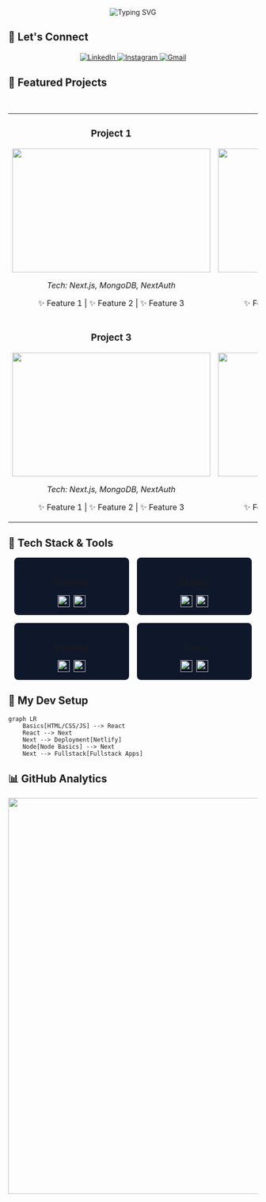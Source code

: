 <p align="center" >
  <img src="https://readme-typing-svg.demolab.com?font=Fira+Code&size=30&duration=3000&pause=1000&color=38BDF8&center=true&vCenter=true&width=600&lines=Hi+there+%F0%9F%91%8B;I'm+a+Faizal+Ahmed;I'm+a+Frontend+Developer;React+%7C+Next.js+%7C+Tailwind;MongoDB+%7C+NextAuth;Let's+build+something+awesome!" alt="Typing SVG" />
</p>

  
## 🌟 Let's Connect
<div align="center" style="margin-top: 20px">
<p align="center"> 
  <a href="https://linkedin.com/in/faizal-ahmed-devs"> 
    <img src="https://img.shields.io/badge/LinkedIn-0077B5?style=for-the-badge&logo=linkedin&logoColor=white" alt="LinkedIn"/> 
  </a> 
  <a href="https://instagram.com/faizal.ahmed.dev"> 
    <img src="https://img.shields.io/badge/Instagram-E4405F?style=for-the-badge&logo=instagram&logoColor=white" alt="Instagram"/> 
  </a>
  <a href="mailto:faizalahmed.devs@gmail.com"> 
    <img src="https://img.shields.io/badge/Gmail-D14836?style=for-the-badge&logo=gmail&logoColor=white" alt="Gmail"/> 
  </a>
</p>
</div>

## 🚀 Featured Projects
<div align="center" style="margin-top: 50px">
<table> 
  <tr> 
    <td width="50%"> 
      <h3 align="center">Project 1</h3> 
      <div align="center"> 
        <a href="#"> 
          <img src="https://placehold.co/600x400/3b82f6/white?text=Project+1" width="400" height="250"/> 
        </a> 
        <p><em>Tech: Next.js, MongoDB, NextAuth</em></p> 
        <p>✨ Feature 1 | ✨ Feature 2 | ✨ Feature 3</p> 
      </div> 
    </td>   
    <td width="50%"> 
      <h3 align="center">Project 2</h3> 
      <div align="center"> 
        <a href="#"> 
          <img src="https://placehold.co/600x400/8b5cf6/white?text=Project+2" width="400" height="250"/> 
        </a> 
        <p><em>Tech: React, Tailwind</em></p> 
        <p>✨ Feature 1 | ✨ Feature 2 | ✨ Feature 3</p> 
      </div> 
    </td> 
  </tr>   
  <tr> 
    <td width="50%"> 
      <h3 align="center">Project 3</h3> 
      <div align="center"> 
        <a href="#"> 
          <img src="https://placehold.co/600x400/3b82f6/white?text=Project+3" width="400" height="250"/> 
        </a> 
        <p><em>Tech: Next.js, MongoDB, NextAuth</em></p> 
        <p>✨ Feature 1 | ✨ Feature 2 | ✨ Feature 3</p> 
      </div> 
    </td>   
    <td width="50%"> 
      <h3 align="center">Project 4</h3> 
      <div align="center"> 
        <a href="#"> 
          <img src="https://placehold.co/600x400/8b5cf6/white?text=Project+4" width="400" height="250"/> 
        </a> 
        <p><em>Tech: React, Tailwind</em></p> 
        <p>✨ Feature 1 | ✨ Feature 2 | ✨ Feature 3</p> 
      </div> 
    </td> 
  </tr>   
  
</table>
</div>

## 🚀 Tech Stack & Tools

<div align="center">
  <div style="display: flex; flex-wrap: wrap; justify-content: center; gap: 1rem;">
    <!-- Frontend Card -->
    <div style="background: #0f172a; padding: 1rem; border-radius: 8px; min-width: 200px;">
      <h3>Frontend</h3>
      <div style="display: flex; flex-wrap: wrap; gap: 0.5rem; justify-content: center;">
        <img src="https://img.shields.io/badge/React-61DAFB?logo=react&logoColor=black" alt="React" height="24">
        <img src="https://img.shields.io/badge/Next.js-000a19?logo=next.js" alt="Next.js" height="24">
      </div>
    </div>
    <!-- Styling Card -->
    <div style="background: #0f172a; padding: 1rem; border-radius: 8px; min-width: 200px;">
      <h3>Styling</h3>
      <div style="display: flex; flex-wrap: wrap; gap: 0.5rem; justify-content: center;">
        <img src="https://img.shields.io/badge/Tailwind-000a19?logo=tailwind-css" alt="Tailwind" height="24">
        <img src="https://img.shields.io/badge/Framer-0055FF?logo=framer" alt="Framer" height="24">
      </div>
    </div>
    <!-- Backend Card -->
    <div style="background: #0f172a; padding: 1rem; border-radius: 8px; min-width: 200px;">
      <h3>Backend</h3>
      <div style="display: flex; flex-wrap: wrap; gap: 0.5rem; justify-content: center;">
        <img src="https://img.shields.io/badge/MongoDB-000a19?logo=mongodb" alt="MongoDB" height="24">
        <img src="https://img.shields.io/badge/NextAuth-000a19?logo=next.js" alt="NextAuth" height="24">
      </div>
    </div>
    <!-- Tools Card -->
    <div style="background: #0f172a; padding: 1rem; border-radius: 8px; min-width: 200px;">
      <h3>Tools</h3>
      <div style="display: flex; flex-wrap: wrap; gap: 0.5rem; justify-content: center;">
        <img src="https://img.shields.io/badge/VSCode-007ACC?logo=visual-studio-code" alt="VSCode" height="24">
        <img src="https://img.shields.io/badge/Git-fff?logo=git" alt="Git" height="24">
      </div>
    </div>

  </div>
</div>



## 🎨 My Dev Setup

```mermaid
graph LR
    Basics[HTML/CSS/JS] --> React
    React --> Next
    Next --> Deployment[Netlify]
    Node[Node Basics] --> Next
    Next --> Fullstack[Fullstack Apps]
```

## 📊 GitHub Analytics
<!--
<p align="center"> 
  <img height="180em" src="https://github-readme-stats.vercel.app/api?username=YOUR-USERNAME&show_icons=true&theme=radical&include_all_commits=true&count_private=true"/> 
  <img height="180em" src="https://github-readme-stats.vercel.app/api/top-langs/?username=YOUR-USERNAME&layout=compact&langs_count=8&theme=radical"/> 
</p> -->

<p align="center">
  <img src="https://github-readme-activity-graph.vercel.app/graph?username=Faizal-16&theme=rogue&bg_color=0d1117&color=58a6ff&line=58a6ff&point=ffffff&area=true&hide_border=true" width="800"/>
</p>
